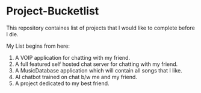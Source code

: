 # Project-Bucketlist
This repository containes list of projects that I would like to complete before I die.

My List begins from here:
1. A VOIP application for chatting with my friend.
2. A full featured self hosted chat server for chatting with my friend.
3. A MusicDatabase application which will contain all songs that I like.
4. AI chatbot trained on chat b/w me and my friend.
5. A project dedicated to my best friend.
